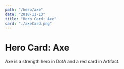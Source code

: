 ```yaml
---
path: "/hero/axe"
date: "2018-11-13"
title: "Hero Card: Axe"
card: "./axeCard.png"
---
```


# Hero Card: Axe
Axe is a strength hero in DotA and a red card in Artifact.
